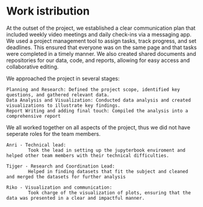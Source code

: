 # Work istribution
At the outset of the project, we established a clear communication plan that included weekly video meetings and daily check-ins via a messaging app. We used a project management tool to assign tasks, track progress, and set deadlines. This ensured that everyone was on the same page and that tasks were completed in a timely manner. We also created shared documents and repositories for our data, code, and reports, allowing for easy access and collaborative editing.

We approached the project in several stages:

    Planning and Research: Defined the project scope, identified key questions, and gathered relevant data.
    Data Analysis and Visualization: Conducted data analysis and created visualizations to illustrate key findings.
    Report Writing and adding final touch: Compiled the analysis into a comprehensive report

We all worked together on all aspects of the project, thus we did not have seperate roles for the team members.

    Anri - Technical lead:
            Took the lead in setting up the jupyterbook enviroment and helped other team members with their technical difficulties.

    Tijger - Research and Coordination Lead:
            Helped in finding datasets that fit the subject and cleaned and merged the datasets for further analysis
        
    Riko - Visualization and communication:
            Took charge of the visualization of plots, ensuring that the data was presented in a clear and impactful manner.
